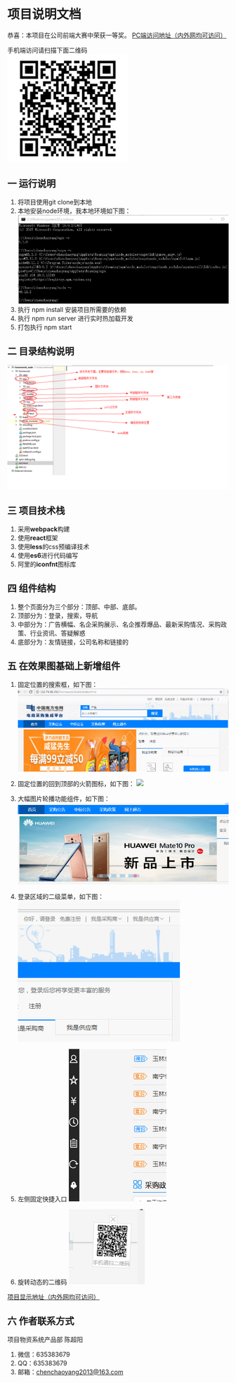 # 项目说明文档
恭喜：本项目在公司前端大赛中荣获一等奖。
[PC端访问地址（内外网均可访问）](http://112.74.36.152/homework/build/index.html)
  
手机端访问请扫描下面二维码  
![](./showImg/erweima.png)

## 一 运行说明
1. 将项目使用git clone到本地
2. 本地安装node环境，我本地环境如下图：
    ![](./showImg/loca_huanjing.png)
3. 执行 npm install 安装项目所需要的依赖
4. 执行 npm run server 进行实时热加载开发
5. 打包执行 npm start

## 二 目录结构说明
![](./showImg/mulu.png)

## 三 项目技术栈
1. 采用**webpack**构建
2. 使用**react**框架
3. 使用**less**的css预编译技术
4. 使用**es6**进行代码编写
5. 阿里的**iconfnt**图标库

## 四 组件结构
1. 整个页面分为三个部分：顶部、中部、底部。
2. 顶部分为：登录，搜索，导航
3. 中部分为：广告横幅、名企采购展示、名企推荐爆品、最新采购情况、采购政策、行业资讯、答疑解惑
4. 底部分为：友情链接，公司名称和链接的

## 五 在效果图基础上新增组件
1. 固定位置的搜索框，如下图：
![](./showImg/fixSearch.gif)

2. 固定位置的回到顶部的火箭图标，如下图：
![](./showImg/goTop.gif)

3. 大幅图片轮播功能组件，如下图：
![](./showImg/lunbo.gif)

4. 登录区域的二级菜单，如下图：
![](./showImg/login2level.gif)

5. 左侧固定快捷入口
![](./showImg/leftArea.gif)

6. 旋转动态的二维码
![](./showImg/erweimadongtai.gif)

[项目显示地址（内外网均可访问）](http://112.74.36.152/homework/build/index.html)

## 六 作者联系方式
项目物资系统产品部 陈超阳
1. 微信：635383679
2. QQ：635383679
3. 邮箱：chenchaoyang2013@163.com
